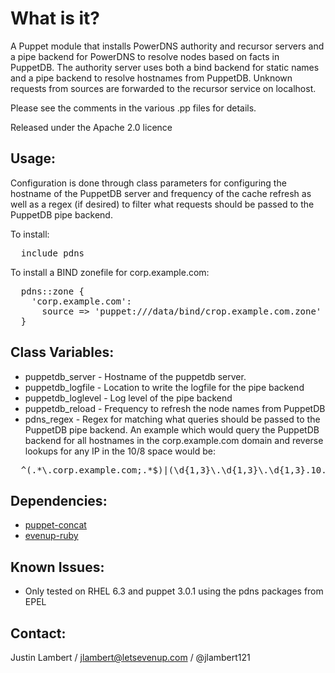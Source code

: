 What is it?
===========

A Puppet module that installs PowerDNS authority and recursor servers
and a pipe backend for PowerDNS to resolve nodes based on facts in PuppetDB.
The authority server uses both a bind backend for static names and a
pipe backend to resolve hostnames from PuppetDB.  Unknown requests from
sources are forwarded to the recursor service on localhost.

Please see the comments in the various .pp files for details.

Released under the Apache 2.0 licence

Usage:
------
Configuration is done through class parameters for configuring the
hostname of the PuppetDB server and frequency of the cache refresh
as well as a regex (if desired) to filter what requests should be
passed to the PuppetDB pipe backend.

To install:
<pre>
  include pdns
</pre>

To install a BIND zonefile for corp.example.com:
<pre>
  pdns::zone {
    'corp.example.com':
      source => 'puppet:///data/bind/crop.example.com.zone'
  }
</pre>

Class Variables:
----------------
* puppetdb_server - Hostname of the puppetdb server.
* puppetdb_logfile - Location to write the logfile for the pipe backend
* puppetdb_loglevel - Log level of the pipe backend
* puppetdb_reload - Frequency to refresh the node names from PuppetDB
* pdns_regex - Regex for matching what queries should be passed
to the PuppetDB pipe backend.  An example which would query the PuppetDB
backend for all hostnames in the corp.example.com domain and reverse lookups
for any IP in the 10/8 space would be:
<pre>
  ^(.*\.corp.example.com;.*$)|(\d{1,3}\.\d{1,3}\.\d{1,3}.10.in-addr.arpa;.*$))$
</pre>


Dependencies:
-------------
* [puppet-concat](https://github.com/ripienaar/puppet-concat)
* [evenup-ruby](https://github.com/evenup/evenup-ruby)


Known Issues:
-------------
* Only tested on RHEL 6.3 and puppet 3.0.1 using the pdns packages from EPEL


Contact:
--------
Justin Lambert / jlambert@letsevenup.com / @jlambert121
